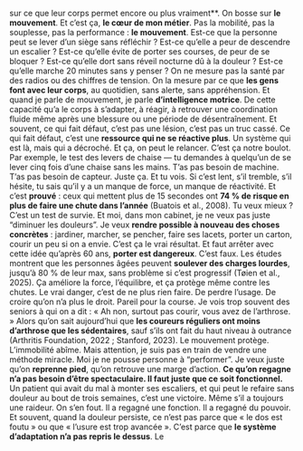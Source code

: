 sur ce que leur corps permet encore ou plus vraiment**. On bosse sur **le mouvement**. Et c’est ça, **le cœur de mon métier**. Pas la mobilité, pas la souplesse, pas la performance : **le mouvement**. Est-ce que la personne peut se lever d’un siège sans réfléchir ? Est-ce qu’elle a peur de descendre un escalier ? Est-ce qu’elle évite de porter ses courses, de peur de se bloquer ? Est-ce qu’elle dort sans réveil nocturne dû à la douleur ? Est-ce qu’elle marche 20 minutes sans y penser ? On ne mesure pas la santé par des radios ou des chiffres de tension. On la mesure par ce que **les gens font avec leur corps**, au quotidien, sans alerte, sans appréhension. Et quand je parle de mouvement, je parle **d’intelligence motrice**. De cette capacité qu’a le corps à s’adapter, à réagir, à retrouver une coordination fluide même après une blessure ou une période de désentraînement. Et souvent, ce qui fait défaut, c’est pas une lésion, c’est pas un truc cassé. Ce qui fait défaut, c’est une **ressource qui ne se réactive plus**. Un système qui est là, mais qui a décroché. Et ça, on peut le relancer. C’est ça notre boulot. Par exemple, le test des levers de chaise — tu demandes à quelqu’un de se lever cinq fois d’une chaise sans les mains. T’as pas besoin de machine. T’as pas besoin de capteur. Juste ça. Et tu vois. Si c’est lent, s’il tremble, s’il hésite, tu sais qu’il y a un manque de force, un manque de réactivité. Et c’est **prouvé** : ceux qui mettent plus de 15 secondes ont **74 % de risque en plus de faire une chute dans l’année** (Buatois et al., 2008). Tu veux mieux ? C’est un test de survie. Et moi, dans mon cabinet, je ne veux pas juste “diminuer les douleurs”. Je veux **rendre possible à nouveau des choses concrètes** : jardiner, marcher, se pencher, faire ses lacets, porter un carton, courir un peu si on a envie. C’est ça le vrai résultat. Et faut arrêter avec cette idée qu’après 60 ans, **porter est dangereux**. C’est faux. Les études montrent que les personnes âgées peuvent **soulever des charges lourdes**, jusqu’à 80 % de leur max, sans problème si c’est progressif (Tøien et al., 2025). Ça améliore la force, l’équilibre, et ça protège même contre les chutes. Le vrai danger, c’est de ne plus rien faire. De perdre l’usage. De croire qu’on n’a plus le droit. Pareil pour la course. Je vois trop souvent des seniors à qui on a dit : « Ah non, surtout pas courir, vous avez de l’arthrose. » Alors qu’on sait aujourd’hui que **les coureurs réguliers ont moins d’arthrose que les sédentaires**, sauf s’ils ont fait du haut niveau à outrance (Arthritis Foundation, 2022 ; Stanford, 2023). Le mouvement protège. L’immobilité abîme. Mais attention, je suis pas en train de vendre une méthode miracle. Moi je ne pousse personne à “performer”. Je veux juste qu’on **reprenne pied**, qu’on retrouve une marge d’action. **Ce qu’on regagne n’a pas besoin d’être spectaculaire. Il faut juste que ce soit fonctionnel.** Un patient qui avait du mal à monter ses escaliers, et qui peut le refaire sans douleur au bout de trois semaines, c’est une victoire. Même s’il a toujours une raideur. On s’en fout. Il a regagné une fonction. Il a regagné du pouvoir. Et souvent, quand la douleur persiste, ce n’est pas parce que « le dos est foutu » ou que « l’usure est trop avancée ». C’est parce que **le système d’adaptation n’a pas repris le dessus**. Le